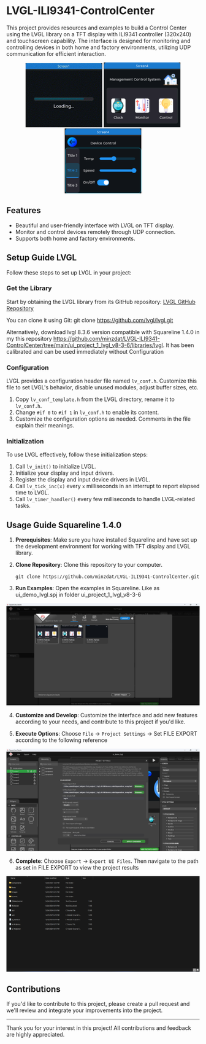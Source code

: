 # LVGL-ILI9341-ControlCenter

This project provides resources and examples to build a Control Center using the LVGL library on a TFT display with ILI9341 controller (320x240) and touchscreen capability. The interface is designed for monitoring and controlling devices in both home and factory environments, utilizing UDP communication for efficient interaction.

<p align="center">
    <img src="./images/ui_controlCenter.gif" alt="Image 1" width="200" />
    <img src="./images/ui_controlCenter1.png" alt="Image 2" width="200" />
    <img src="./images/ui_controlCenter2.png" alt="Image 3" width="200" />
</p>

## Features

- Beautiful and user-friendly interface with LVGL on TFT display.
- Monitor and control devices remotely through UDP connection.
- Supports both home and factory environments.

## Setup Guide LVGL

Follow these steps to set up LVGL in your project:

### Get the Library

Start by obtaining the LVGL library from its GitHub repository: [LVGL GitHub Repository](https://github.com/lvgl/lvgl)

You can clone it using Git: git clone https://github.com/lvgl/lvgl.git

Alternatively, download lvgl 8.3.6 version compatible with Squareline 1.4.0 in my this repository https://github.com/minzdat/LVGL-ILI9341-ControlCenter/tree/main/ui_project_1_lvgl_v8-3-6/libraries/lvgl. It has been calibrated and can be used immediately without Configuration

### Configuration

LVGL provides a configuration header file named `lv_conf.h`. Customize this file to set LVGL's behavior, disable unused modules, adjust buffer sizes, etc.
1. Copy `lv_conf_template.h` from the LVGL directory, rename it to `lv_conf.h`.
2. Change `#if 0` to `#if 1` in `lv_conf.h` to enable its content.
3. Customize the configuration options as needed. Comments in the file explain their meanings.

### Initialization

To use LVGL effectively, follow these initialization steps:
1. Call `lv_init()` to initialize LVGL.
2. Initialize your display and input drivers.
3. Register the display and input device drivers in LVGL.
4. Call `lv_tick_inc(x)` every `x` milliseconds in an interrupt to report elapsed time to LVGL.
5. Call `lv_timer_handler()` every few milliseconds to handle LVGL-related tasks.

## Usage Guide Squareline 1.4.0

1. **Prerequisites**: Make sure you have installed Squareline and have set up the development environment for working with TFT display and LVGL library.

2. **Clone Repository**: Clone this repository to your computer.

    ```
    git clone https://github.com/minzdat/LVGL-ILI9341-ControlCenter.git
    ```

3. **Run Examples**: Open the examples in Squareline. Like as ui_demo_lvgl.spj in folder ui_project_1_lvgl_v8-3-6

<p align="center">
    <img src="./images/open_example_squareline.png" alt="Image 4"/>
</p>

4. **Customize and Develop**: Customize the interface and add new features according to your needs, and contribute to this project if you'd like.

5. **Execute Options**: Choose `File` -> `Project Settings` -> Set FILE EXPORT according to the following reference

<p align="center">
    <img src="./images/project_settings.png" alt="Image 6"/>
</p>

6. **Complete**: Choose `Export` -> `Export UI Files`. Then navigate to the path as set in FILE EXPORT to view the project results

<p align="center">
    <img src="./images/exportUIFile.png" alt="Image 6"/>
</p>

## Contributions

If you'd like to contribute to this project, please create a pull request and we'll review and integrate your improvements into the project.

---

Thank you for your interest in this project! All contributions and feedback are highly appreciated.
